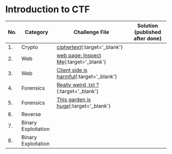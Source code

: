 # Introduction to CTF


| No.| Category | Challenge File | Solution (published after done) |
|--- |----------|----------------|-------------------------------- |
| 1. | Crypto   | [ciphertext](https://raw.githubusercontent.com/codingClub-iitjammu/ctf/master/crypto/challenge_1.txt){:target='_blank'}     |  |
| 2. | Web | [web page: Inspect Me](https://codingclub-iitjammu.github.io/web_c1/){:target='_blank'} | |
| 3. | Web | [Client side is harmful](https://codingclub-iitjammu.github.io/web_c2/){:target='_blank'} | |
| 4. | Forensics | [Really weird .txt ?](https://github.com/codingClub-iitjammu/ctf/raw/master/forensics/file_0/solveMe.txt){:target='_blank'} | |
| 5. | Forensics | [This garden is huge](https://github.com/codingClub-iitjammu/ctf/raw/master/forensics/image_0/garden.jpg){:target='_blank'} | |
| 6. | Reverse | | |
| 7. | Binary Exploitation | | |
| 8. | Binary Exploitation | | |

